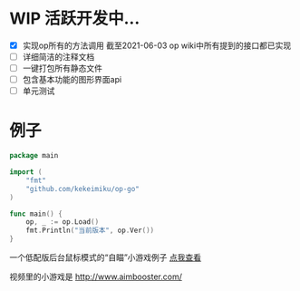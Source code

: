 # WIP 活跃开发中...

- [x] 实现op所有的方法调用 截至2021-06-03 op wiki中所有提到的接口都已实现
- [ ] 详细简洁的注释文档 
- [ ] 一键打包所有静态文件
- [ ] 包含基本功能的图形界面api
- [ ] 单元测试

# 例子

```go
package main

import (
	"fmt"
	"github.com/kekeimiku/op-go"
)

func main() {
	op, _ := op.Load()
	fmt.Println("当前版本", op.Ver())
}
```

一个低配版后台鼠标模式的“自瞄”小游戏例子
[点我查看](./_exampl/exampl.mp4)

视频里的小游戏是 http://www.aimbooster.com/